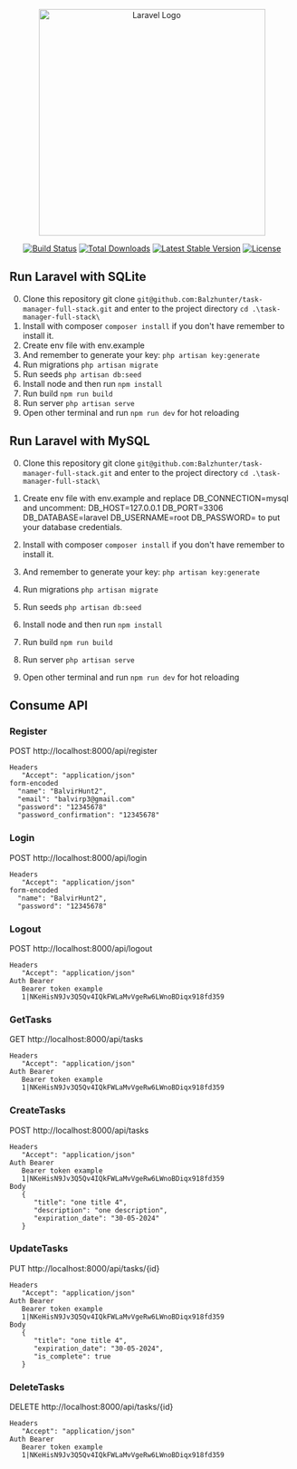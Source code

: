 <p align="center"><a href="https://laravel.com" target="_blank"><img src="https://raw.githubusercontent.com/laravel/art/master/logo-lockup/5%20SVG/2%20CMYK/1%20Full%20Color/laravel-logolockup-cmyk-red.svg" width="400" alt="Laravel Logo"></a></p>

<p align="center">
<a href="https://github.com/laravel/framework/actions"><img src="https://github.com/laravel/framework/workflows/tests/badge.svg" alt="Build Status"></a>
<a href="https://packagist.org/packages/laravel/framework"><img src="https://img.shields.io/packagist/dt/laravel/framework" alt="Total Downloads"></a>
<a href="https://packagist.org/packages/laravel/framework"><img src="https://img.shields.io/packagist/v/laravel/framework" alt="Latest Stable Version"></a>
<a href="https://packagist.org/packages/laravel/framework"><img src="https://img.shields.io/packagist/l/laravel/framework" alt="License"></a>
</p>

## Run Laravel with SQLite

0. Clone this repository git clone
   `git@github.com:Balzhunter/task-manager-full-stack.git`
   and enter to the project directory
   `cd .\task-manager-full-stack\`
1. Install with composer `composer install` if you don't have remember to install it.
2. Create env file with env.example
3. And remember to generate your key: `php artisan key:generate`
4. Run migrations `php artisan migrate`
5. Run seeds `php artisan db:seed`
6. Install node and then run `npm install`
7. Run build `npm run build `
8. Run server `php artisan serve`
9. Open other terminal and run `npm run dev` for hot reloading

## Run Laravel with MySQL

0. Clone this repository git clone
   `git@github.com:Balzhunter/task-manager-full-stack.git`
   and enter to the project directory
   `cd .\task-manager-full-stack\`
1. Create env file with env.example and replace DB_CONNECTION=mysql and uncomment:
   DB_HOST=127.0.0.1
   DB_PORT=3306
   DB_DATABASE=laravel
   DB_USERNAME=root
   DB_PASSWORD=
   to put your database credentials.

1. Install with composer `composer install` if you don't have remember to install it.
1. And remember to generate your key: `php artisan key:generate`
1. Run migrations `php artisan migrate`
1. Run seeds `php artisan db:seed`
1. Install node and then run `npm install`
1. Run build `npm run build `
1. Run server `php artisan serve`
1. Open other terminal and run `npm run dev` for hot reloading

## Consume API

### Register

POST http://localhost:8000/api/register

```
Headers
   "Accept": "application/json"
form-encoded
  "name": "BalvirHunt2",
  "email": "balvirp3@gmail.com"
  "password": "12345678"
  "password_confirmation": "12345678"
```

### Login

POST http://localhost:8000/api/login

```
Headers
   "Accept": "application/json"
form-encoded
  "name": "BalvirHunt2",
  "password": "12345678"
```

### Logout

POST http://localhost:8000/api/logout

```
Headers
   "Accept": "application/json"
Auth Bearer
   Bearer token example
   1|NKeHisN9Jv3Q5Qv4IQkFWLaMvVgeRw6LWnoBDiqx918fd359
```

### GetTasks

GET http://localhost:8000/api/tasks

```
Headers
   "Accept": "application/json"
Auth Bearer
   Bearer token example
   1|NKeHisN9Jv3Q5Qv4IQkFWLaMvVgeRw6LWnoBDiqx918fd359
```

### CreateTasks

POST http://localhost:8000/api/tasks

```
Headers
   "Accept": "application/json"
Auth Bearer
   Bearer token example
   1|NKeHisN9Jv3Q5Qv4IQkFWLaMvVgeRw6LWnoBDiqx918fd359
Body
   {
      "title": "one title 4",
      "description": "one description",
      "expiration_date": "30-05-2024"
   }
```

### UpdateTasks

PUT http://localhost:8000/api/tasks/{id}

```
Headers
   "Accept": "application/json"
Auth Bearer
   Bearer token example
   1|NKeHisN9Jv3Q5Qv4IQkFWLaMvVgeRw6LWnoBDiqx918fd359
Body
   {
      "title": "one title 4",
      "expiration_date": "30-05-2024",
      "is_complete": true
   }
```

### DeleteTasks

DELETE http://localhost:8000/api/tasks/{id}

```
Headers
   "Accept": "application/json"
Auth Bearer
   Bearer token example
   1|NKeHisN9Jv3Q5Qv4IQkFWLaMvVgeRw6LWnoBDiqx918fd359
```
